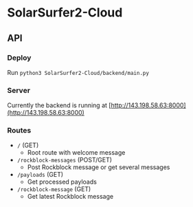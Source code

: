 # SolarSurfer2-Cloud

## API
### Deploy
Run `python3 SolarSurfer2-Cloud/backend/main.py`

### Server
Currently the backend is running at [http://143.198.58.63:8000](http://143.198.58.63:8000)

### Routes

- `/` (GET)
    - Root route with welcome message
- `/rockblock-messages` (POST/GET)
    - Post Rockblock message or get several messages
- `/payloads` (GET)
    - Get processed payloads
- `/rockblock-message` (GET)
    - Get latest Rockblock message
